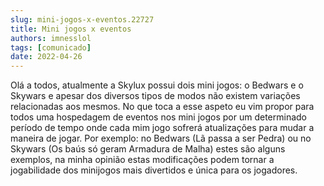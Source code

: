 ```yaml
---
slug: mini-jogos-x-eventos.22727
title: Mini jogos x eventos
authors: imnesslol
tags: [comunicado]
date: 2022-04-26
---
```


Olá a todos, atualmente a Skylux possui dois mini jogos: o Bedwars e o Skywars e apesar dos diversos tipos de modos não existem variações relacionadas aos mesmos. No que toca a esse aspeto eu vim propor para todos uma hospedagem de eventos nos mini jogos por um determinado período de tempo onde cada mim jogo sofrerá atualizações para mudar a maneira de jogar. Por exemplo: no Bedwars (Lã passa a ser Pedra) ou no Skywars (Os baús só geram Armadura de Malha) estes são alguns exemplos, na minha opinião estas modificações podem tornar a jogabilidade dos minijogos mais divertidos e única para os jogadores.